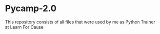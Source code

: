 # Pycamp-2.0
This repository consists of all files that were used by me as Python Trainer at Learn For Cause
